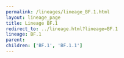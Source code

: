 ```yaml
---
permalink: /lineages/lineage_BF.1.html
layout: lineage_page
title: Lineage BF.1
redirect_to: ../lineage.html?lineage=BF.1
lineage: BF.1
parent: 
children: ['BF.1', 'BF.1.1']
---
```

